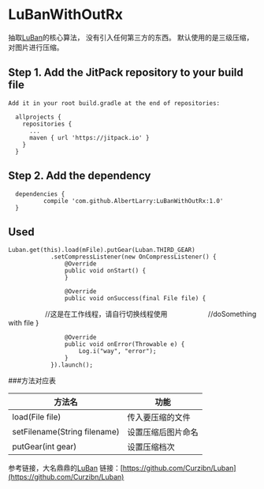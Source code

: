# LuBanWithOutRx
抽取[LuBan](https://github.com/Curzibn/Luban)的核心算法，
没有引入任何第三方的东西。
默认使用的是三级压缩，对图片进行压缩。
## Step 1. Add the JitPack repository to your build file

    Add it in your root build.gradle at the end of repositories:

      allprojects {
        repositories {
          ...
          maven { url 'https://jitpack.io' }
        }
      }
## Step 2. Add the dependency

      dependencies {
              compile 'com.github.AlbertLarry:LuBanWithOutRx:1.0'
      }
 
## Used
    Luban.get(this).load(mFile).putGear(Luban.THIRD_GEAR)
                .setCompressListener(new OnCompressListener() {
                    @Override
                    public void onStart() {
                    }

                    @Override
                    public void onSuccess(final File file) {
                    //这是在工作线程，请自行切换线程使用
                     //doSomething with file
                    }

                    @Override
                    public void onError(Throwable e) {
                        Log.i("way", "error");
                    }
                }).launch();

###方法对应表

方法名|功能
---|---
load(File file)|传入要压缩的文件
setFilename(String filename)|设置压缩后图片命名
putGear(int gear)|设置压缩档次


参考链接，大名鼎鼎的[LuBan](https://github.com/Curzibn/Luban) 链接：[https://github.com/Curzibn/Luban](https://github.com/Curzibn/Luban)
